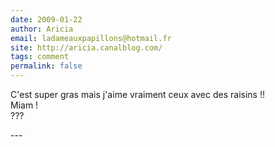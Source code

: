 ```yaml
---
date: 2009-01-22
author: Aricia
email: ladameauxpapillons@hotmail.fr
site: http://aricia.canalblog.com/
tags: comment
permalink: false
---
```


<p>C'est super gras mais j'aime vraiment ceux avec des raisins !!<br />
Miam !<br />
???</p>
---